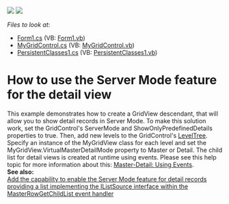 <!-- default badges list -->
[![](https://img.shields.io/badge/Open_in_DevExpress_Support_Center-FF7200?style=flat-square&logo=DevExpress&logoColor=white)](https://supportcenter.devexpress.com/ticket/details/E1460)
[![](https://img.shields.io/badge/📖_How_to_use_DevExpress_Examples-e9f6fc?style=flat-square)](https://docs.devexpress.com/GeneralInformation/403183)
<!-- default badges end -->
<!-- default file list -->
*Files to look at*:

* [Form1.cs](./CS/Q205267_4/Form1.cs) (VB: [Form1.vb](./VB/Q205267_4/Form1.vb))
* [MyGridControl.cs](./CS/Q205267_4/MyGridControl.cs) (VB: [MyGridControl.vb](./VB/Q205267_4/MyGridControl.vb))
* [PersistentClasses1.cs](./CS/Q205267_4/PersistentClasses1.cs) (VB: [PersistentClasses1.vb](./VB/Q205267_4/PersistentClasses1.vb))
<!-- default file list end -->
# How to use the Server Mode feature for the detail view


<p>This example demonstrates how to create a GridView descendant, that will allow you to show detail records in Server Mode. To make this solution work, set the GridControl's ServerMode and ShowOnlyPredefinedDetails properties to true. Then, add new levels to the GridControl's <a href="http://documentation.devexpress.com/#WindowsForms/DevExpressXtraGridGridControl_LevelTreetopic"><u>LevelTree</u></a>. Specify an instance of the MyGridView class for each level and set the MyGridView.VirtualMasterDetailMode property to Master or Detail. The child list for detail views is created at runtime using events. Please see this help topic for more information about this: <a href="http://documentation.devexpress.com/#WindowsForms/CustomDocument732"><u>Master-Detail: Using Events</u></a>.<br />
<strong>See </strong><strong>also:</strong><strong><br />
</strong><a href="https://www.devexpress.com/Support/Center/p/S32493">Add the capability to enable the Server Mode feature for detail records providing a list implementing the IListSource interface within the MasterRowGetChildList event handler</a></p>

<br/>


